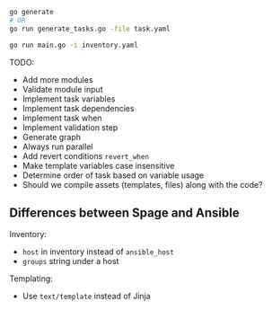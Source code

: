 ```bash
go generate
# OR
go run generate_tasks.go -file task.yaml

go run main.go -i inventory.yaml
```

TODO:

- Add more modules
- Validate module input
- Implement task variables
- Implement task dependencies
- Implement task when
- Implement validation step
- Generate graph
- Always run parallel
- Add revert conditions `revert_when`
- Make template variables case insensitive
- Determine order of task based on variable usage
- Should we compile assets (templates, files) along with the code?

## Differences between Spage and Ansible

Inventory:

- `host` in inventory instead of `ansible_host`
- `groups` string under a host

Templating:

- Use `text/template` instead of Jinja
